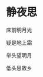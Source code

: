 <!DOCTYPE html>
<html>
<head>

<title>
唐诗
</title>

</head>
<body>
<h1>静夜思</h1>
<p>床前明月光</p>
<p>疑是地上霜</p>
<p>举头望明月</p>
<p>低头思故乡</p>


</body>

<script type="text/javascript">

{
document.write("a");
alert('请按确定');
document.write("b");
alert('请继续按确定');
document.write("c");

}


</script>

</html>
